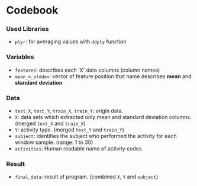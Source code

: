 # Codebook

### Used Libraries
- `plyr`: for averaging values with `ddply` function

### Variables
- `features`: describes each 'X' data columns (column names)
- `mean_n_stddev`: vector of feature position that name describes **mean** and **standard deviation** 

### Data
- `test_X`, `test_Y`, `train_X`, `train_Y`: origin data.
- `X`: data sets which extracted only mean and standard deviation columns. (merged `text_X` and `train_X`)
- `Y`: activity type. (merged `text_Y` and `train_Y`)
- `subject`: identifies the subject who performed the activity for each window sample. (range: 1 to 30) 
- `activities`: Human readable name of activity codes

### Result
- `final_data`: result of program. (combined `X`, `Y` and `subject`)
